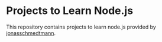# Projects to Learn Node.js

This repository contains projects to learn node.js provided by [jonasschmedtmann](https://github.com/jonasschmedtmann/complete-node-bootcamp).
